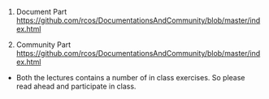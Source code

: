 1. Document Part https://github.com/rcos/DocumentationsAndCommunity/blob/master/index.html

2. Community Part https://github.com/rcos/DocumentationsAndCommunity/blob/master/index.html


-  Both the lectures contains a number of in class exercises. So please read ahead and participate in class.
